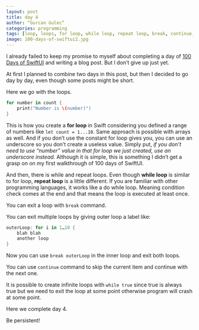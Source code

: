 ```yaml
---
layout: post
title: day 4
author: “Gurcan Gulec“
categories: programming
tags: [loop, loops, for loop, while loop, repeat loop, break, continue, swiftui, hackingwithswift]
image: 100-days-of-swiftui2.jpg
---
```


I already failed to keep my promise to myself about completing a day of [100 Days of SwiftUI](https://www.hackingwithswift.com/100/swiftui) and writing a blog post. But I don’t give up just yet.

At first I planned to combine two days in this post, but then I decided to go day by day, even though some posts might be short.

Here we go with the loops.
```swift
for number in count {
    print("Number is \(number)")
}
```
This is how you create a **for loop** in Swift considering you defined a range of numbers like `let count = 1...10`. Same approach is possible with arrays as well. And if you don’t use the constant for loop gives you, you can use an underscore so you don’t create a useless value. Simply put, _if you don’t need to use “number” value in that for loop we just created, use an underscore instead._ Although it is simple, this is something I didn’t get a grasp on on my first walkthrough of 100 days of SwiftUI. 

And then, there is while and repeat loops. Even though **while loop** is similar to for loop, **repeat loop** is a little different. If you are familiar with other programming languages, it works like a do while loop. Meaning condition check comes at the end and that means the loop is executed at least once.

You can exit a loop with `break` command.

You can exit multiple loops by giving outer loop a label like:
```swift
outerLoop: for i in 1…10 {
	blah blah
	another loop
}
```
Now you can use `break outerLoop` in the inner loop and exit both loops.

You can use `continue`  command to skip the current item and continue with the next one.

It is possible to create infinite loops with `while true` since true is always true but we need to exit the loop at some point otherwise program will crash at some point.

Here we complete day 4. 

Be persistent!
